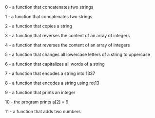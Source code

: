 0 - a function that concatenates two strings

1 - a function that concatenates two strings

2 - a function that copies a string

3 - a function that reverses the content of an array of integers

4 - a function that reverses the content of an array of integers

5 - a function that changes all lowercase letters of a string to uppercase

6 - a function that capitalizes all words of a string

7 - a function that encodes a string into 1337

8 - a function that encodes a string using rot13

9 - a function that prints an integer

10 - the program prints a[2] = 9

11 - a function that adds two numbers
